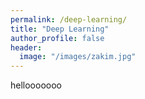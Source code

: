 ```yaml
---
permalink: /deep-learning/
title: "Deep Learning"
author_profile: false
header:
  image: "/images/zakim.jpg"
---
```


hellooooooo

